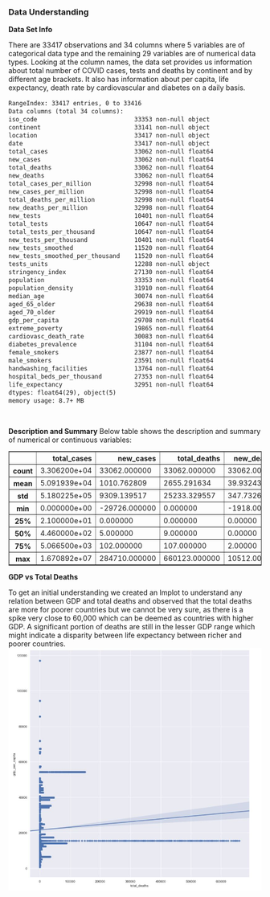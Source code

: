 ### Data Understanding

**Data Set Info**

There are 33417 observations and 34 columns where 5 variables are of categorical data type and the remaining 29 variables are of numerical data types. Looking at the column names, the data set provides us information about total number of COVID cases, tests and deaths by continent and by different age brackets. It also has information about per capita, life expectancy, death rate by cardiovascular and diabetes on a daily basis.
<br/>

    RangeIndex: 33417 entries, 0 to 33416
    Data columns (total 34 columns):
    iso_code                           33353 non-null object
    continent                          33141 non-null object
    location                           33417 non-null object
    date                               33417 non-null object
    total_cases                        33062 non-null float64
    new_cases                          33062 non-null float64
    total_deaths                       33062 non-null float64
    new_deaths                         33062 non-null float64
    total_cases_per_million            32998 non-null float64
    new_cases_per_million              32998 non-null float64
    total_deaths_per_million           32998 non-null float64
    new_deaths_per_million             32998 non-null float64
    new_tests                          10401 non-null float64
    total_tests                        10647 non-null float64
    total_tests_per_thousand           10647 non-null float64
    new_tests_per_thousand             10401 non-null float64
    new_tests_smoothed                 11520 non-null float64
    new_tests_smoothed_per_thousand    11520 non-null float64
    tests_units                        12288 non-null object
    stringency_index                   27130 non-null float64
    population                         33353 non-null float64
    population_density                 31910 non-null float64
    median_age                         30074 non-null float64
    aged_65_older                      29638 non-null float64
    aged_70_older                      29919 non-null float64
    gdp_per_capita                     29708 non-null float64
    extreme_poverty                    19865 non-null float64
    cardiovasc_death_rate              30083 non-null float64
    diabetes_prevalence                31104 non-null float64
    female_smokers                     23877 non-null float64
    male_smokers                       23591 non-null float64
    handwashing_facilities             13764 non-null float64
    hospital_beds_per_thousand         27353 non-null float64
    life_expectancy                    32951 non-null float64
    dtypes: float64(29), object(5)
    memory usage: 8.7+ MB
<br/>



**Description and Summary**
Below table shows the description and summary of numerical or continuous variables:
<table border="1" class="dataframe">
  <thead>
    <tr style="text-align: right;">
      <th></th>
      <th>total_cases</th>
      <th>new_cases</th>
      <th>total_deaths</th>
      <th>new_deaths</th>
      <th>total_cases_per_million</th>
      <th>new_cases_per_million</th>
      <th>total_deaths_per_million</th>
      <th>new_deaths_per_million</th>
      <th>new_tests</th>
      <th>total_tests</th>
      <th>total_tests_per_thousand</th>
      <th>new_tests_per_thousand</th>
      <th>new_tests_smoothed</th>
      <th>new_tests_smoothed_per_thousand</th>
      <th>stringency_index</th>
      <th>population</th>
      <th>population_density</th>
      <th>median_age</th>
      <th>aged_65_older</th>
      <th>aged_70_older</th>
      <th>gdp_per_capita</th>
      <th>extreme_poverty</th>
      <th>cardiovasc_death_rate</th>
      <th>diabetes_prevalence</th>
      <th>female_smokers</th>
      <th>male_smokers</th>
      <th>handwashing_facilities</th>
      <th>hospital_beds_per_thousand</th>
      <th>life_expectancy</th>
    </tr>
  </thead>
  <tbody>
    <tr>
      <th>count</th>
      <td>3.306200e+04</td>
      <td>33062.000000</td>
      <td>33062.000000</td>
      <td>33062.00000</td>
      <td>32998.000000</td>
      <td>32998.000000</td>
      <td>32998.000000</td>
      <td>32998.000000</td>
      <td>10401.000000</td>
      <td>1.064700e+04</td>
      <td>10647.000000</td>
      <td>10401.000000</td>
      <td>11520.000000</td>
      <td>11520.000000</td>
      <td>27130.000000</td>
      <td>3.335300e+04</td>
      <td>31910.000000</td>
      <td>30074.000000</td>
      <td>29638.000000</td>
      <td>29919.000000</td>
      <td>29708.000000</td>
      <td>19865.000000</td>
      <td>30083.000000</td>
      <td>31104.000000</td>
      <td>23877.000000</td>
      <td>23591.000000</td>
      <td>13764.000000</td>
      <td>27353.000000</td>
      <td>32951.000000</td>
    </tr>
    <tr>
      <th>mean</th>
      <td>5.091939e+04</td>
      <td>1010.762809</td>
      <td>2655.291634</td>
      <td>39.93243</td>
      <td>1103.657007</td>
      <td>17.858746</td>
      <td>40.909829</td>
      <td>0.533204</td>
      <td>16320.258341</td>
      <td>7.689958e+05</td>
      <td>30.980448</td>
      <td>0.572316</td>
      <td>15589.503906</td>
      <td>0.551412</td>
      <td>58.327987</td>
      <td>9.443562e+07</td>
      <td>368.561392</td>
      <td>31.634754</td>
      <td>9.450372</td>
      <td>5.990319</td>
      <td>21546.066343</td>
      <td>11.489011</td>
      <td>249.517591</td>
      <td>8.039533</td>
      <td>10.990606</td>
      <td>32.629508</td>
      <td>53.246010</td>
      <td>3.146980</td>
      <td>74.244388</td>
    </tr>
    <tr>
      <th>std</th>
      <td>5.180225e+05</td>
      <td>9309.139517</td>
      <td>25233.329557</td>
      <td>347.73264</td>
      <td>2674.940362</td>
      <td>62.928423</td>
      <td>123.250689</td>
      <td>3.006846</td>
      <td>59168.420750</td>
      <td>3.022411e+06</td>
      <td>55.964699</td>
      <td>1.104416</td>
      <td>54168.666654</td>
      <td>0.979232</td>
      <td>29.773501</td>
      <td>6.370159e+08</td>
      <td>1680.063490</td>
      <td>9.012636</td>
      <td>6.375376</td>
      <td>4.362110</td>
      <td>20697.420278</td>
      <td>18.736936</td>
      <td>117.957827</td>
      <td>4.116805</td>
      <td>10.504692</td>
      <td>13.328649</td>
      <td>31.456423</td>
      <td>2.549325</td>
      <td>7.316460</td>
    </tr>
    <tr>
      <th>min</th>
      <td>0.000000e+00</td>
      <td>-29726.000000</td>
      <td>0.000000</td>
      <td>-1918.00000</td>
      <td>0.000000</td>
      <td>-437.881000</td>
      <td>0.000000</td>
      <td>-41.023000</td>
      <td>-3743.000000</td>
      <td>1.000000e+00</td>
      <td>0.000000</td>
      <td>-0.398000</td>
      <td>0.000000</td>
      <td>0.000000</td>
      <td>0.000000</td>
      <td>8.090000e+02</td>
      <td>0.137000</td>
      <td>15.100000</td>
      <td>1.144000</td>
      <td>0.526000</td>
      <td>661.240000</td>
      <td>0.100000</td>
      <td>79.370000</td>
      <td>0.990000</td>
      <td>0.100000</td>
      <td>7.700000</td>
      <td>1.188000</td>
      <td>0.100000</td>
      <td>53.280000</td>
    </tr>
    <tr>
      <th>25%</th>
      <td>2.100000e+01</td>
      <td>0.000000</td>
      <td>0.000000</td>
      <td>0.00000</td>
      <td>8.521500</td>
      <td>0.000000</td>
      <td>0.000000</td>
      <td>0.000000</td>
      <td>805.000000</td>
      <td>2.585100e+04</td>
      <td>1.437000</td>
      <td>0.049000</td>
      <td>903.000000</td>
      <td>0.051000</td>
      <td>37.960000</td>
      <td>1.701583e+06</td>
      <td>39.497000</td>
      <td>24.400000</td>
      <td>3.607000</td>
      <td>2.162000</td>
      <td>6171.884000</td>
      <td>0.500000</td>
      <td>153.493000</td>
      <td>5.310000</td>
      <td>1.900000</td>
      <td>21.400000</td>
      <td>22.863000</td>
      <td>1.380000</td>
      <td>70.390000</td>
    </tr>
    <tr>
      <th>50%</th>
      <td>4.460000e+02</td>
      <td>5.000000</td>
      <td>9.000000</td>
      <td>0.00000</td>
      <td>155.458000</td>
      <td>0.773000</td>
      <td>2.043000</td>
      <td>0.000000</td>
      <td>2766.000000</td>
      <td>1.105140e+05</td>
      <td>8.105000</td>
      <td>0.221000</td>
      <td>3115.000000</td>
      <td>0.239000</td>
      <td>67.590000</td>
      <td>8.655541e+06</td>
      <td>90.672000</td>
      <td>31.800000</td>
      <td>7.104000</td>
      <td>4.458000</td>
      <td>15183.616000</td>
      <td>1.700000</td>
      <td>235.954000</td>
      <td>7.110000</td>
      <td>6.434000</td>
      <td>31.400000</td>
      <td>55.182000</td>
      <td>2.540000</td>
      <td>75.860000</td>
    </tr>
    <tr>
      <th>75%</th>
      <td>5.066500e+03</td>
      <td>102.000000</td>
      <td>107.000000</td>
      <td>2.00000</td>
      <td>936.628000</td>
      <td>10.572000</td>
      <td>21.692000</td>
      <td>0.140000</td>
      <td>9307.000000</td>
      <td>4.324700e+05</td>
      <td>38.056000</td>
      <td>0.693000</td>
      <td>9528.250000</td>
      <td>0.691000</td>
      <td>81.940000</td>
      <td>3.236600e+07</td>
      <td>222.873000</td>
      <td>39.800000</td>
      <td>14.864000</td>
      <td>9.720000</td>
      <td>33132.320000</td>
      <td>15.000000</td>
      <td>318.949000</td>
      <td>10.080000</td>
      <td>19.600000</td>
      <td>40.900000</td>
      <td>83.741000</td>
      <td>4.210000</td>
      <td>80.100000</td>
    </tr>
    <tr>
      <th>max</th>
      <td>1.670892e+07</td>
      <td>284710.000000</td>
      <td>660123.000000</td>
      <td>10512.00000</td>
      <td>38138.741000</td>
      <td>4944.376000</td>
      <td>1237.551000</td>
      <td>200.040000</td>
      <td>929838.000000</td>
      <td>5.063568e+07</td>
      <td>638.167000</td>
      <td>20.611000</td>
      <td>801014.000000</td>
      <td>15.456000</td>
      <td>100.000000</td>
      <td>7.794799e+09</td>
      <td>19347.500000</td>
      <td>48.200000</td>
      <td>27.049000</td>
      <td>18.493000</td>
      <td>116935.600000</td>
      <td>77.600000</td>
      <td>724.417000</td>
      <td>23.360000</td>
      <td>44.000000</td>
      <td>78.100000</td>
      <td>98.999000</td>
      <td>13.800000</td>
      <td>86.750000</td>
    </tr>
  </tbody>
</table>


**GDP vs Total Deaths**

To get an initial understanding we created an lmplot to understand any relation between GDP and total deaths and observed that the total deaths are more for poorer countries but we cannot be very sure, as there is a spike very close to 60,000 which can be deemed as countries with higher GDP. A significant portion of deaths are still in the lesser GDP range which might indicate a disparity between life expectancy between richer and poorer countries.
![Lmplot for GDP vs Total Deaths](images/Lmplot.JPG)
